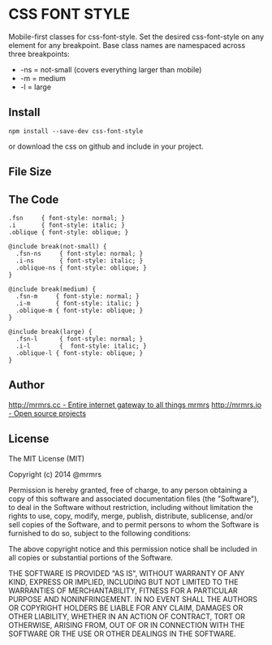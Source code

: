 # CSS FONT STYLE

  Mobile-first classes for css-font-style.
  Set the desired css-font-style on any element for any breakpoint.
  Base class names are namespaced across three breakpoints:

*  -ns = not-small (covers everything larger than mobile)
*  -m  = medium
*  -l  = large

## Install
```
npm install --save-dev css-font-style
```
or download the css on github and include in your project.

## File Size


## The Code
```
.fsn     { font-style: normal; }
.i       { font-style: italic; }
.oblique { font-style: oblique; }

@include break(not-small) {
  .fsn-ns     { font-style: normal; }
  .i-ns       { font-style: italic; }
  .oblique-ns { font-style: oblique; }
}

@include break(medium) {
  .fsn-m     { font-style: normal; }
  .i-m       { font-style: italic; }
  .oblique-m { font-style: oblique; }
}

@include break(large) {
  .fsn-l      { font-style: normal; }
  .i-l        {  font-style: italic; }
  .oblique-l { font-style: oblique; }
}

```

## Author

[http://mrmrs.cc - Entire internet gateway to all things mrmrs](http://mrmrs.cc)
[http://mrmrs.io - Open source projects](http://mrmrs.io)

## License

The MIT License (MIT)

Copyright (c) 2014 @mrmrs

Permission is hereby granted, free of charge, to any person obtaining a copy
of this software and associated documentation files (the "Software"), to deal
in the Software without restriction, including without limitation the rights
to use, copy, modify, merge, publish, distribute, sublicense, and/or sell
copies of the Software, and to permit persons to whom the Software is
furnished to do so, subject to the following conditions:

The above copyright notice and this permission notice shall be included in
all copies or substantial portions of the Software.

THE SOFTWARE IS PROVIDED "AS IS", WITHOUT WARRANTY OF ANY KIND, EXPRESS OR
IMPLIED, INCLUDING BUT NOT LIMITED TO THE WARRANTIES OF MERCHANTABILITY,
FITNESS FOR A PARTICULAR PURPOSE AND NONINFRINGEMENT. IN NO EVENT SHALL THE
AUTHORS OR COPYRIGHT HOLDERS BE LIABLE FOR ANY CLAIM, DAMAGES OR OTHER
LIABILITY, WHETHER IN AN ACTION OF CONTRACT, TORT OR OTHERWISE, ARISING FROM,
OUT OF OR IN CONNECTION WITH THE SOFTWARE OR THE USE OR OTHER DEALINGS IN
THE SOFTWARE.

